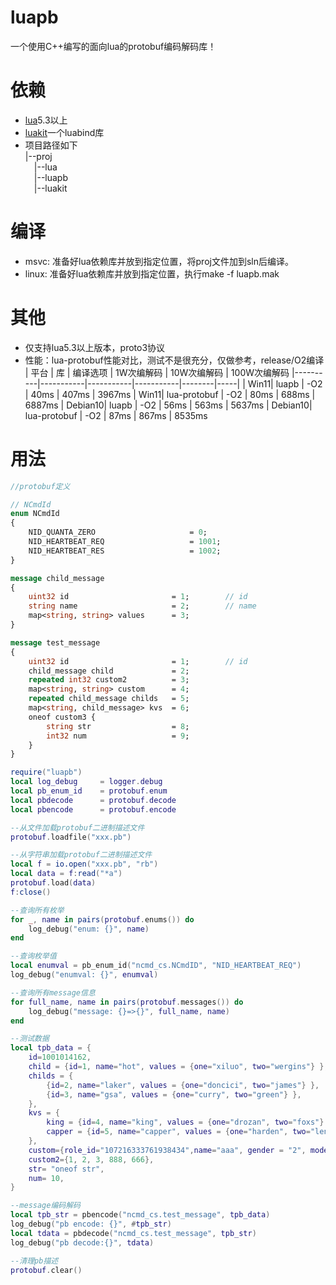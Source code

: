 # luapb
一个使用C++编写的面向lua的protobuf编码解码库！

# 依赖
- [lua](https://github.com/xiyoo0812/lua.git)5.3以上
- [luakit](https://github.com/xiyoo0812/luakit.git)一个luabind库
- 项目路径如下<br>
  |--proj <br>
  &emsp;|--lua <br>
  &emsp;|--luapb <br>
  &emsp;|--luakit

# 编译
- msvc: 准备好lua依赖库并放到指定位置，将proj文件加到sln后编译。
- linux: 准备好lua依赖库并放到指定位置，执行make -f luapb.mak

# 其他
- 仅支持lua5.3以上版本，proto3协议
- 性能：lua-protobuf性能对比，测试不是很充分，仅做参考，release/O2编译
  | 平台 | 库  | 编译选项 | 1W次编解码    | 10W次编解码 | 100W次编解码
  |----------|-----------|-----------|-----------|--------|-----|
  | Win11| luapb | -O2 | 40ms   | 407ms   | 3967ms
  | Win11| lua-protobuf | -O2  | 80ms   | 688ms   | 6887ms
  | Debian10| luapb | -O2 | 56ms   | 563ms   | 5637ms
  | Debian10| lua-protobuf | -O2  | 87ms   | 867ms   | 8535ms

# 用法

```protobuf
//protobuf定义

// NCmdId
enum NCmdId
{
    NID_QUANTA_ZERO                     = 0;
    NID_HEARTBEAT_REQ                   = 1001;
    NID_HEARTBEAT_RES                   = 1002;
}

message child_message
{
    uint32 id                       = 1;        // id
    string name                     = 2;        // name
    map<string, string> values      = 3;
}

message test_message
{
    uint32 id                       = 1;        // id
    child_message child             = 2;
    repeated int32 custom2          = 3;
    map<string, string> custom      = 4;
    repeated child_message childs   = 5;
    map<string, child_message> kvs  = 6;
    oneof custom3 {
        string str                  = 8;
        int32 num                   = 9;
    }
}
```
```lua
require("luapb")
local log_debug     = logger.debug
local pb_enum_id    = protobuf.enum
local pbdecode      = protobuf.decode
local pbencode      = protobuf.encode

--从文件加载protobuf二进制描述文件
protobuf.loadfile("xxx.pb")

--从字符串加载protobuf二进制描述文件
local f = io.open("xxx.pb", "rb")
local data = f:read("*a")
protobuf.load(data)
f:close()

--查询所有枚举
for _, name in pairs(protobuf.enums()) do
    log_debug("enum: {}", name)
end

--查询枚举值
local enumval = pb_enum_id("ncmd_cs.NCmdID", "NID_HEARTBEAT_REQ")
log_debug("enumval: {}", enumval)

--查询所有message信息
for full_name, name in pairs(protobuf.messages()) do
    log_debug("message: {}=>{}", full_name, name)
end

--测试数据
local tpb_data = {
    id=1001014162,
    child = {id=1, name="hot", values = {one="xiluo", two="wergins"} },
    childs = {
        {id=2, name="laker", values = {one="doncici", two="james"} },
        {id=3, name="gsa", values = {one="curry", two="green"} },
    },
    kvs = {
        king = {id=4, name="king", values = {one="drozan", two="foxs"} },
        capper = {id=5, name="capper", values = {one="harden", two="lenarde"} },
    },
    custom={role_id="107216333761938434",name="aaa", gender = "2", model = "3"},
    custom2={1, 2, 3, 888, 666},
    str= "oneof str",
    num= 10,
}

--message编码解码
local tpb_str = pbencode("ncmd_cs.test_message", tpb_data)
log_debug("pb encode: {}", #tpb_str)
local tdata = pbdecode("ncmd_cs.test_message", tpb_str)
log_debug("pb decode:{}", tdata)

--清理pb描述
protobuf.clear()

```
